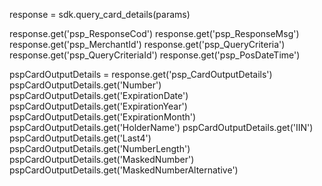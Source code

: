 response = sdk.query_card_details(params)

response.get('psp_ResponseCod')
response.get('psp_ResponseMsg')
response.get('psp_MerchantId')
response.get('psp_QueryCriteria')
response.get('psp_QueryCriteriaId')
response.get('psp_PosDateTime')

pspCardOutputDetails = response.get('psp_CardOutputDetails')
pspCardOutputDetails.get('Number')
pspCardOutputDetails.get('ExpirationDate')
pspCardOutputDetails.get('ExpirationYear')
pspCardOutputDetails.get('ExpirationMonth')
pspCardOutputDetails.get('HolderName')
pspCardOutputDetails.get('IIN')
pspCardOutputDetails.get('Last4')
pspCardOutputDetails.get('NumberLength')
pspCardOutputDetails.get('MaskedNumber')
pspCardOutputDetails.get('MaskedNumberAlternative')

